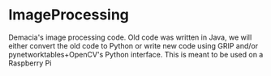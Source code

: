 # ImageProcessing
Demacia's image processing code. Old code was written in Java, we will either convert the old code to Python or write new code using GRIP and/or pynetworktables+OpenCV's Python interface. This is meant to be used on a Raspberry Pi
